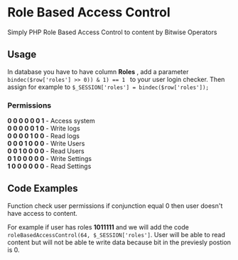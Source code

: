 <h1>Role Based Access Control</h1>
Simply PHP Role Based Access Control to content by Bitwise Operators
<h2>Usage</h2>
In database you have to have column <strong>Roles</strong> , add a parameter <code>bindec($row['roles'] >> 0)) & 1) == 1 </code> to your user login checker.  Then assign for example to <code>$_SESSION['roles'] = bindec($row['roles']); </code>

<h3>Permissions</h3>
<strong>0 0 0 0 0 0 1</strong> - Access system <br />
<strong>0 0 0 0 0 1 0</strong> - Write logs  <br />
<strong>0 0 0 0 1 0 0</strong> - Read logs <br />
<strong>0 0 0 1 0 0 0</strong> - Write Users <br /> 
<strong>0 0 1 0 0 0 0</strong> - Read Users <br />
<strong>0 1 0 0 0 0 0</strong> - Write Settings <br />
<strong>1 0 0 0 0 0 0</strong> - Read Settings <br />

## Code Examples
Function check user permissions if conjunction equal 0 then user doesn't have access to content. 

For example if user has roles <strong>1011111</strong> and  we will add the code 
<code>roleBasedAccessControl(64, $_SESSION['roles']</code>. User will be able to read content but will not be able te write data because bit in the previesly postion is 0.
